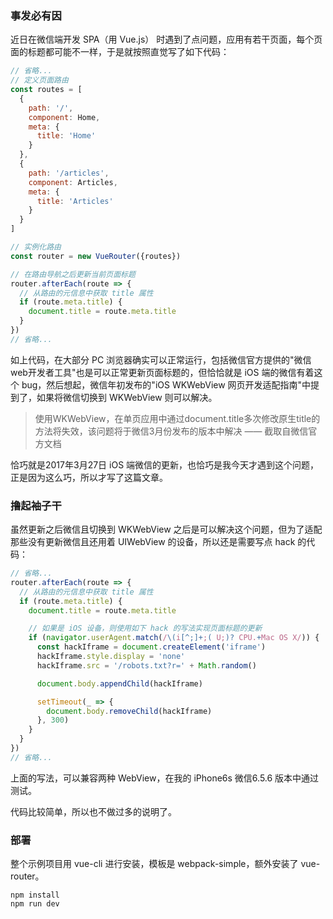 ### 事发必有因
近日在微信端开发 SPA（用 Vue.js） 时遇到了点问题，应用有若干页面，每个页面的标题都可能不一样，于是就按照直觉写了如下代码：

```javascript
// 省略...
// 定义页面路由
const routes = [
  {
    path: '/',
    component: Home,
    meta: {
      title: 'Home'
    }
  },
  {
    path: '/articles',
    component: Articles,
    meta: {
      title: 'Articles'
    }
  }
]

// 实例化路由
const router = new VueRouter({routes})

// 在路由导航之后更新当前页面标题
router.afterEach(route => {
  // 从路由的元信息中获取 title 属性
  if (route.meta.title) {
    document.title = route.meta.title
  }
})
// 省略...
```
如上代码，在大部分 PC 浏览器确实可以正常运行，包括微信官方提供的"微信web开发者工具"也是可以正常更新页面标题的，但恰恰就是 iOS 端的微信有着这个 bug，然后想起，微信年初发布的"iOS WKWebView 网页开发适配指南"中提到了，如果将微信切换到 WKWebView 则可以解决。

> 使用WKWebView，在单页应用中通过document.title多次修改原生title的方法将失效，该问题将于微信3月份发布的版本中解决 —— 截取自微信官方文档

恰巧就是2017年3月27日 iOS 端微信的更新，也恰巧是我今天才遇到这个问题，正是因为这么巧，所以才写了这篇文章。

### 撸起袖子干
虽然更新之后微信且切换到 WKWebView 之后是可以解决这个问题，但为了适配那些没有更新微信且还用着 UIWebView 的设备，所以还是需要写点 hack 的代码：
```javascript
// 省略...
router.afterEach(route => {
  // 从路由的元信息中获取 title 属性
  if (route.meta.title) {
    document.title = route.meta.title

    // 如果是 iOS 设备，则使用如下 hack 的写法实现页面标题的更新
    if (navigator.userAgent.match(/\(i[^;]+;( U;)? CPU.+Mac OS X/)) {
      const hackIframe = document.createElement('iframe')
      hackIframe.style.display = 'none'
      hackIframe.src = '/robots.txt?r=' + Math.random()

      document.body.appendChild(hackIframe)

      setTimeout(_ => {
        document.body.removeChild(hackIframe)
      }, 300)
    }
  }
})
// 省略...
```
上面的写法，可以兼容两种 WebView，在我的 iPhone6s 微信6.5.6 版本中通过测试。

代码比较简单，所以也不做过多的说明了。

### 部署
整个示例项目用 vue-cli 进行安装，模板是 webpack-simple，额外安装了 vue-router。
```
npm install
npm run dev
```